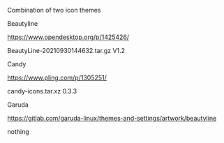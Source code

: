 Combination of two icon themes


Beautyline 

https://www.opendesktop.org/p/1425426/

BeautyLine-20210930144632.tar.gz V1.2


Candy

https://www.pling.com/p/1305251/

candy-icons.tar.xz	0.3.3


Garuda

https://gitlab.com/garuda-linux/themes-and-settings/artwork/beautyline

nothing
